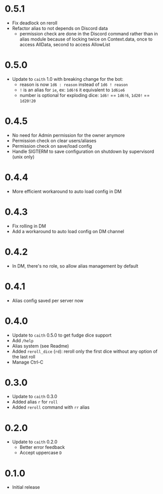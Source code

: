 # 0.5.1
- Fix deadlock on reroll
- Refactor alias to not depends on Discord data
  - permission check are done in the Discord command rather than in alias module because
    of locking twice on Context.data, once to access AllData, second to access AllowList

# 0.5.0
- Update to `caith` 1.0 with breaking change for the bot: 
  - reason is now `1d6 : reason` instead of `1d6 ! reason`
  - `!` is an alias for `ie`, ex: `1d6!6` it equivalent to `1d6ie6`
  - number is optional for exploding dice: `1d6!` == `1d6!6`, `1d20!` == `1d20!20`

# 0.4.5
- No need for Admin permission for the owner anymore
- Permission check on clear users/aliases
- Permission check on save/load config
- Handle SIGTERM to save configuration on shutdown by supervisord (unix only)

# 0.4.4
- More efficient workaround to auto load config in DM

# 0.4.3
- Fix rolling in DM
- Add a workaround to auto load config on DM channel

# 0.4.2
- In DM, there's no role, so allow alias management by default

# 0.4.1
- Alias config saved per server now

# 0.4.0
- Update to `caith` 0.5.0 to get fudge dice support
- Add `/help`
- Alias system (see Readme)
- Added `reroll_dice` (`rd`): reroll only the first dice without any option of the last
  roll
- Manage Ctrl-C

# 0.3.0
- Update to `caith` 0.3.0
- Added alias `r` for `roll`
- Added `reroll` command with `rr` alias

# 0.2.0
- Update to `caith` 0.2.0
    - Better error feedback
    - Accept uppercase `D`

# 0.1.0
- Initial release